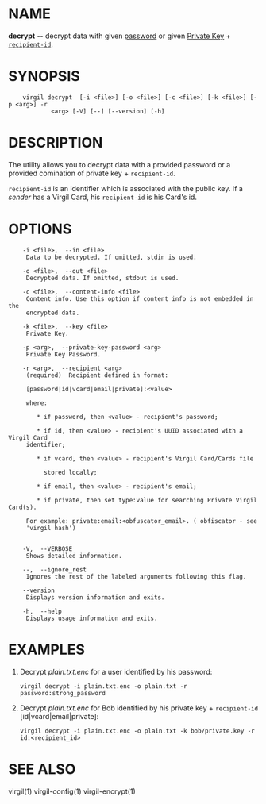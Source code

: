 NAME
====

**decrypt** -- decrypt data with given [password](https://github.com/VirgilSecurity/virgil/wiki/Virgil-Glossary#private-key-password) or given [Private Key](https://github.com/VirgilSecurity/virgil/wiki/Virgil-Glossary#private-key) + [`recipient-id`](https://github.com/VirgilSecurity/virgil/wiki/Virgil-Glossary#recipients-identifier).

SYNOPSIS
========

        virgil decrypt  [-i <file>] [-o <file>] [-c <file>] [-k <file>] [-p <arg>] -r
                <arg> [-V] [--] [--version] [-h]

DESCRIPTION
===========

The utility allows you to decrypt data with a provided password or a provided comination of private key + `recipient-id`.

`recipient-id` is an identifier which is associated with the public key. If a *sender* has a Virgil Card, his `recipient-id` is his Card's id.

OPTIONS
=======

        -i <file>,  --in <file>
         Data to be decrypted. If omitted, stdin is used.

        -o <file>,  --out <file>
         Decrypted data. If omitted, stdout is used.

        -c <file>,  --content-info <file>
         Content info. Use this option if content info is not embedded in the
         encrypted data.

        -k <file>,  --key <file>
         Private Key.

        -p <arg>,  --private-key-password <arg>
         Private Key Password.

        -r <arg>,  --recipient <arg>
         (required)  Recipient defined in format:

         [password|id|vcard|email|private]:<value>

         where:

            * if password, then <value> - recipient's password;

            * if id, then <value> - recipient's UUID associated with a Virgil Card
         identifier;

            * if vcard, then <value> - recipient's Virgil Card/Cards file

              stored locally;

            * if email, then <value> - recipient's email;

            * if private, then set type:value for searching Private Virgil Card(s).

         For example: private:email:<obfuscator_email>. ( obfiscator - see
         'virgil hash')


        -V,  --VERBOSE
         Shows detailed information.

        --,  --ignore_rest
         Ignores the rest of the labeled arguments following this flag.

        --version
         Displays version information and exits.

        -h,  --help
         Displays usage information and exits.

EXAMPLES
========

1.  Decrypt *plain.txt.enc* for a user identified by his password:

        virgil decrypt -i plain.txt.enc -o plain.txt -r password:strong_password

2.  Decrypt *plain.txt.enc* for Bob identified by his private key + `recipient-id` \[id|vcard|email|private\]:

        virgil decrypt -i plain.txt.enc -o plain.txt -k bob/private.key -r id:<recipient_id>

SEE ALSO
========

virgil(1)
virgil-config(1)
virgil-encrypt(1)
